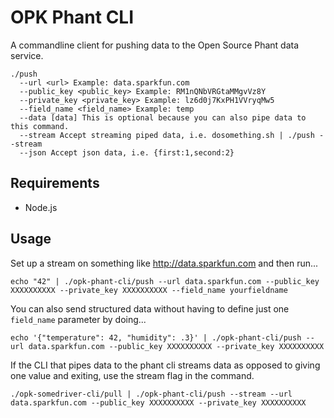 # OPK Phant CLI
A commandline client for pushing data to the Open Source Phant data service. 

```
./push
  --url <url> Example: data.sparkfun.com
  --public_key <public_key> Example: RM1nQNbVRGtaMMgvVz8Y
  --private_key <private_key> Example: lz6d0j7KxPH1VVryqMw5
  --field_name <field_name> Example: temp
  --data [data] This is optional because you can also pipe data to this command.
  --stream Accept streaming piped data, i.e. dosomething.sh | ./push --stream
  --json Accept json data, i.e. {first:1,second:2}
```

## Requirements
- Node.js

## Usage
Set up a stream on something like http://data.sparkfun.com and then run...
```
echo "42" | ./opk-phant-cli/push --url data.sparkfun.com --public_key XXXXXXXXXX --private_key XXXXXXXXXX --field_name yourfieldname
```
You can also send structured data without having to define just one `field_name` parameter by doing...
```
echo '{"temperature": 42, "humidity": .3}' | ./opk-phant-cli/push --url data.sparkfun.com --public_key XXXXXXXXXX --private_key XXXXXXXXXX
```
If the CLI that pipes data to the phant cli streams data as opposed to giving one value and exiting, use the stream flag in the command.
```
./opk-somedriver-cli/pull | ./opk-phant-cli/push --stream --url data.sparkfun.com --public_key XXXXXXXXXX --private_key XXXXXXXXXX
```







